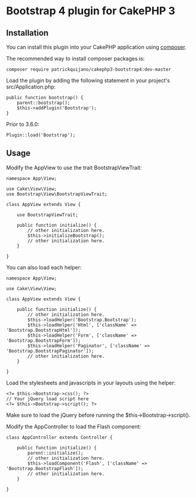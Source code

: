 # Bootstrap 4 plugin for CakePHP 3

## Installation

You can install this plugin into your CakePHP application using [composer](https://getcomposer.org).

The recommended way to install composer packages is:

```
composer require patrickquijano/cakephp3-bootstrap4:dev-master
```

Load the plugin by adding the following statement in your project's src/Application.php:

```
public function bootstrap() {
    parent::bootstrap();
    $this->addPlugin('Bootstrap');
}
```

Prior to 3.6.0:

```
Plugin::load('Bootstrap');
```

## Usage

Modify the AppView to use the trait BootstrapViewTrait:

```
namespace App\View;

use Cake\View\View;
use Bootstrap\View\BootstrapViewTrait;

class AppView extends View {

    use BootstrapViewTrait;

    public function initialize() {
        // other initialization here.
        $this->initializeBootstrap();
        // other initialization here.
    }

}
```

You can also load each helper:

```
namespace App\View;

use Cake\View\View;

class AppView extends View {

    public function initialize() {
        // other initialization here.
        $this->loadHelper('Bootstrap.Bootstrap');
        $this->loadHelper('Html', ['className' => 'Bootstrap.BootstrapHtml']);
        $this->loadHelper('Form', ['className' => 'Bootstrap.BootstrapForm']);
        $this->loadHelper('Paginator', ['className' => 'Bootstrap.BootstrapPaginator']);
        // other initialization here.
    }

}
```

Load the stylesheets and javascripts in your layouts using the helper:

```
<?= $this->Bootstrap->css(); ?>
// Your jQuery load script here
<?= $this->Bootstrap->script(); ?>
```

Make sure to load the jQuery before running the $this->Bootstrap->script().

Modify the AppController to load the Flash component:

```
class AppController extends Controller {

    public function initialize() {
        parent::initialize();
        // other initialization here.
        $this->loadComponent('Flash', ['className' => 'Bootstrap.BootstrapFlash']);
        // other initialization here.
    }

}
```